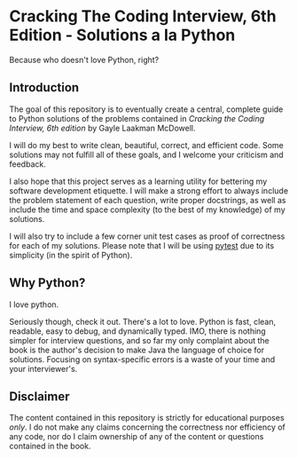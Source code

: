 # Cracking The Coding Interview, 6th Edition - Solutions a la Python

Because who doesn't love Python, right?

## Introduction

The goal of this repository is to eventually create a central, complete guide to Python solutions of the problems contained in *Cracking the Coding Interview, 6th edition* by Gayle Laakman McDowell.

I will do my best to write clean, beautiful, correct, and efficient code. Some solutions may not fulfill all of these goals, and I welcome your criticism and feedback.

I also hope that this project serves as a learning utility for bettering my software development etiquette. I will make a strong effort to always include the problem statement of each question, write proper docstrings, as well as include the time and space complexity (to the best of my knowledge) of my solutions.

I will also try to include a few corner unit test cases as proof of correctness for each of my solutions. Please note that I will be using [pytest](http://www.pytest.org) due to its simplicity (in the spirit of Python).

## Why Python?

I love python.

Seriously though, check it out. There's a lot to love. Python is fast, clean, readable, easy to debug, and dynamically typed. IMO, there is nothing simpler for interview questions, and so far my only complaint about the book is the author's decision to make Java the language of choice for solutions. Focusing on syntax-specific errors is a waste of your time and your interviewer's.

## Disclaimer

The content contained in this repository is strictly for educational purposes *only*. I do not make any claims concerning the correctness nor efficiency of any code, nor do I claim ownership of any of the content or questions contained in the book.
